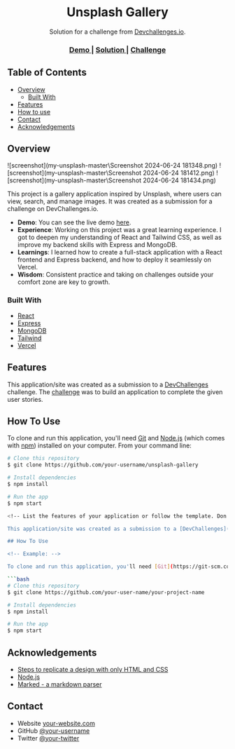 <h1 align="center">Unsplash Gallery</h1>

<div align="center">
   Solution for a challenge from  <a href="http://devchallenges.io" target="_blank">Devchallenges.io</a>.
</div>

<div align="center">
  <h3>
    <a href="https://unsplash-lac.vercel.app/">
      Demo
    </a>
    <span> | </span>
    <a href="https://github.com/Navin1-11-04/Unsplash_Clone/">
      Solution
    </a>
    <span> | </span>
    <a href="https://devchallenges.io/challenges/rYyhwJAxMfES5jNQ9YsP">
      Challenge
    </a>
  </h3>
</div>

<!-- TABLE OF CONTENTS -->

## Table of Contents

- [Overview](#overview)
  - [Built With](#built-with)
- [Features](#features)
- [How to use](#how-to-use)
- [Contact](#contact)
- [Acknowledgements](#acknowledgements)

<!-- OVERVIEW -->

## Overview

![screenshot](my-unsplash-master\Screenshot 2024-06-24 181348.png)
![screenshot](my-unsplash-master\Screenshot 2024-06-24 181412.png)
![screenshot](my-unsplash-master\Screenshot 2024-06-24 181434.png)

This project is a gallery application inspired by Unsplash, where users can view, search, and manage images. It was created as a submission for a challenge on DevChallenges.io.

- **Demo**: You can see the live demo [here](https://unsplash-gallery.vercel.app).
- **Experience**: Working on this project was a great learning experience. I got to deepen my understanding of React and Tailwind CSS, as well as improve my backend skills with Express and MongoDB.
- **Learnings**: I learned how to create a full-stack application with a React frontend and Express backend, and how to deploy it seamlessly on Vercel.
- **Wisdom**: Consistent practice and taking on challenges outside your comfort zone are key to growth.

### Built With

- [React](https://reactjs.org/)
- [Express](https://expressjs.com/)
- [MongoDB](https://www.mongodb.com/)
- [Tailwind](https://tailwindcss.com/)
- [Vercel](https://vercel.com/)

## Features

This application/site was created as a submission to a [DevChallenges](https://devchallenges.io/challenges) challenge. The [challenge](https://devchallenges.io/challenges/rYyhwJAxMfES5jNQ9YsP) was to build an application to complete the given user stories.

## How To Use

To clone and run this application, you'll need [Git](https://git-scm.com) and [Node.js](https://nodejs.org/en/download/) (which comes with [npm](http://npmjs.com)) installed on your computer. From your command line:

```bash
# Clone this repository
$ git clone https://github.com/your-username/unsplash-gallery

# Install dependencies
$ npm install

# Run the app
$ npm start

<!-- List the features of your application or follow the template. Don't share the figma file here :) -->

This application/site was created as a submission to a [DevChallenges](https://devchallenges.io/challenges) challenge. The [challenge](https://devchallenges.io/challenges/rYyhwJAxMfES5jNQ9YsP) was to build an application to complete the given user stories.

## How To Use

<!-- Example: -->

To clone and run this application, you'll need [Git](https://git-scm.com) and [Node.js](https://nodejs.org/en/download/) (which comes with [npm](http://npmjs.com)) installed on your computer. From your command line:

```bash
# Clone this repository
$ git clone https://github.com/your-user-name/your-project-name

# Install dependencies
$ npm install

# Run the app
$ npm start
```

## Acknowledgements

<!-- This section should list any articles or add-ons/plugins that helps you to complete the project. This is optional but it will help you in the future. For example: -->

- [Steps to replicate a design with only HTML and CSS](https://devchallenges-blogs.web.app/how-to-replicate-design/)
- [Node.js](https://nodejs.org/)
- [Marked - a markdown parser](https://github.com/chjj/marked)

## Contact

- Website [your-website.com](https://{your-web-site-link})
- GitHub [@your-username](https://{github.com/your-usermame})
- Twitter [@your-twitter](https://{twitter.com/your-username})

